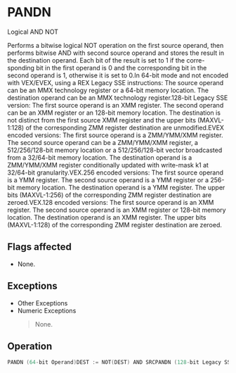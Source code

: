 # PANDN

Logical AND NOT

Performs a bitwise logical NOT operation on the first source operand, then performs bitwise AND with second source operand and stores the result in the destination operand.
Each bit of the result is set to 1 if the corre-sponding bit in the first operand is 0 and the corresponding bit in the second operand is 1, otherwise it is set to 0.In 64-bit mode and not encoded with VEX/EVEX, using a REX Legacy SSE instructions: The source operand can be an MMX technology register or a 64-bit memory location.
The destination operand can be an MMX technology register.128-bit Legacy SSE version: The first source operand is an XMM register.
The second operand can be an XMM register or an 128-bit memory location.
The destination is not distinct from the first source XMM register and the upper bits (MAXVL-1:128) of the corresponding ZMM register destination are unmodified.EVEX encoded versions: The first source operand is a ZMM/YMM/XMM register.
The second source operand can be a ZMM/YMM/XMM register, a 512/256/128-bit memory location or a 512/256/128-bit vector broadcasted from a 32/64-bit memory location.
The destination operand is a ZMM/YMM/XMM register conditionally updated with write-mask k1 at 32/64-bit granularity.VEX.256 encoded versions: The first source operand is a YMM register.
The second source operand is a YMM register or a 256-bit memory location.
The destination operand is a YMM register.
The upper bits (MAXVL-1:256) of the corresponding ZMM register destination are zeroed.VEX.128 encoded versions: The first source operand is an XMM register.
The second source operand is an XMM register or 128-bit memory location.
The destination operand is an XMM register.
The upper bits (MAXVL-1:128) of the corresponding ZMM register destination are zeroed.

## Flags affected

- None.

## Exceptions

- Other Exceptions
- Numeric Exceptions
  > None.

## Operation

```C
PANDN (64-bit Operand)DEST := NOT(DEST) AND SRCPANDN (128-bit Legacy SSE Version)DEST := NOT(DEST) AND SRCDEST[MAXVL-1:128] (Unmodified)VPANDN (VEX.128 Encoded Version)DEST := NOT(SRC1) AND SRC2DEST[MAXVL-1:128] := 0VPANDN (VEX.256 Encoded Instruction)DEST[255:0] := ((NOT SRC1[255:0]) AND SRC2[255:0])DEST[MAXVL-1:256] := 0VPANDND (EVEX Encoded Versions) (KL, VL) = (4, 128), (8, 256), (16, 512)FOR j := 0 TO KL-1i := j * 32IF k1[j] OR *no writemask*THEN IF (EVEX.b = 1) AND (SRC2 *is memory*)THEN DEST[i+31:i] := ((NOT SRC1[i+31:i]) AND SRC2[31:0])ELSE DEST[i+31:i] := ((NOT SRC1[i+31:i]) AND SRC2[i+31:i])FI;ELSE IF *merging-masking*; merging-maskingTHEN *DEST[i+31:i] remains unchanged*ELSE ; zeroing-maskingDEST[i+31:i] := 0FIFI;VPANDNQ (EVEX Encoded Versions) (KL, VL) = (2, 128), (4, 256), (8, 512)FOR j := 0 TO KL-1i := j * 64IF k1[j] OR *no writemask*THEN IF (EVEX.b = 1) AND (SRC2 *is memory*)THEN DEST[i+63:i] := ((NOT SRC1[i+63:i]) AND SRC2[63:0])ELSE DEST[i+63:i] := ((NOT SRC1[i+63:i]) AND SRC2[i+63:i])FI;ELSE IF *merging-masking*; merging-maskingTHEN *DEST[i+63:i] remains unchanged*ELSE ; zeroing-maskingDEST[i+63:i] := 0FIFI;ENDFORDEST[MAXVL-1:VL] := 0Intel C/C++ Compiler Intrinsic EquivalentsVPANDND __m512i _mm512_andnot_epi32( __m512i a, __m512i b);VPANDND __m512i _mm512_mask_andnot_epi32(__m512i s, __mmask16 k, __m512i a, __m512i b);VPANDND __m512i _mm512_maskz_andnot_epi32( __mmask16 k, __m512i a, __m512i b);VPANDND __m256i _mm256_mask_andnot_epi32(__m256i s, __mmask8 k, __m256i a, __m256i b);VPANDND __m256i _mm256_maskz_andnot_epi32( __mmask8 k, __m256i a, __m256i b);VPANDND __m128i _mm_mask_andnot_epi32(__m128i s, __mmask8 k, __m128i a, __m128i b);VPANDND __m128i _mm_maskz_andnot_epi32( __mmask8 k, __m128i a, __m128i b);VPANDNQ __m512i _mm512_andnot_epi64( __m512i a, __m512i b);VPANDNQ __m512i _mm512_mask_andnot_epi64(__m512i s, __mmask8 k, __m512i a, __m512i b);VPANDNQ __m512i _mm512_maskz_andnot_epi64( __mmask8 k, __m512i a, __m512i b);VPANDNQ __m256i _mm256_mask_andnot_epi64(__m256i s, __mmask8 k, __m256i a, __m256i b);VPANDNQ __m256i _mm256_maskz_andnot_epi64( __mmask8 k, __m256i a, __m256i b);VPANDNQ __m128i _mm_mask_andnot_epi64(__m128i s, __mmask8 k, __m128i a, __m128i b);VPANDNQ __m128i _mm_maskz_andnot_epi64( __mmask8 k, __m128i a, __m128i b);PANDN __m64 _mm_andnot_si64 (__m64 m1, __m64 m2)(V)PANDN __m128i _mm_andnot_si128 ( __m128i a, __m128i b)VPANDN __m256i _mm256_andnot_si256 ( __m256i a, __m256i b)
```
